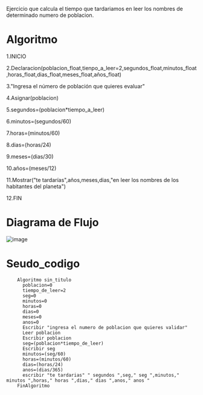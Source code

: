 Ejercicio que calcula el tiempo que tardariamos en leer los nombres de determinado numero de poblacion.
# Algoritmo

1.INICIO

   2.Declaracion(poblacion_float,tienpo_a_leer=2,segundos_float,minutos_float,horas_float,dias_float,meses_float,años_float)
   
   3."Ingresa el número de población que quieres evaluar"
   
   4.Asignar(poblacion)

   5.segundos=(poblacion*tiempo_a_leer)
   
   6.minutos=(segundos/60)

   7.horas=(minutos/60)

   8.dias=(horas/24)

   9.meses=(dias/30)

   10.años=(meses/12)

   11.Mostrar("te tardarías",años,meses,dias,"en leer los nombres de los habitantes del planeta")
 
12.FIN

# Diagrama de Flujo
![image](https://user-images.githubusercontent.com/119319898/208264017-0250b925-08c9-4a4d-b749-aa7b20080048.png)

# Seudo_codigo

        Algoritmo sin_titulo
          poblacion=0
          tiempo_de_leer=2
          seg=0
          minutos=0
          horas=0
          dias=0
          meses=0
          anos=0
          Escribir "ingresa el numero de poblacion que quieres validar"
          Leer poblacion
          Escribir poblacion
          seg=(poblacion*tiempo_de_leer)
          Escribir seg
          minutos=(seg/60)
          horas=(minutos/60)
          dias=(horas/24)
          anos=(dias/365)
          escribir "te tardarias" " segundos ",seg," seg ",minutos," minutos ",horas," horas ",dias," dias ",anos," anos "
        FinAlgoritmo


